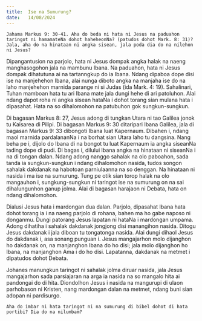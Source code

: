 ```yaml
---
title:  Ise na Sumurung?
date:   14/08/2024
---
```


`Jahama Markus 9: 30-41. Aha do beda ni hata ni Jesus na paduahon taringot ni hamamateNa dohot haheheonNa? (patudos dohot Mark. 8: 31)? Jala, aha do na hinataan ni angka sisean, jala poda dia do na nilehon ni Jesus?`

Dipangantusion na parjolo, hata ni Jesus dompak angka halak na naeng manghasogohon jala na mambunu Ibana. Na paduahon, hata ni Jesus dompak dihatutuna ai na tartanngkup do ia Ibana. Ndang dipaboa dope disi ise na manjehehon Ibana, alai nunga diboto angka na manjaha ise do na laho manjehehon marnida parange ni si Judas (ida Mark. 4: 19). Sahalinari, Tuhan mamboan hata tu ari Ibana mate jala dungi hehe di ari patoluhon. Alai ndang dapot roha ni angka sisean hataNa i dohot torang sian mulana hata i dipasahat. Hata na so dihalomohon na patubuhon gok sungkun-sungkun.

Di bagasan Markus 8: 27, Jesus adong di tungkan Utara ni tao Galilea jonok tu Kaisarea di Pilipi. Di bagasan Markus 9: 30 ditaripari Ibana Galilea, jala di bagasan Markus 9: 33 dibongoti Ibana luat Kapernaum. Dibahen i, ndang maol marnida pardalananNa i na borhat sian Utara laho tu dangsina. Nang beha pe i, dijolo do Ibana di na bongot tu luat Kapernaum ia angka siseanNa tading dope di pudi. Di bagas i, dilului Ibana angka na hinataan ni siseanNa i na di tongan dalan. Ndang adong nanggo sahalak na olo paboahon, sada tanda ia sungkun-sungkun i ndang dihalomohon nasida, tudos songon sahalak dakdanak na habotoan parniulaanna na so denggan. Na hinataan ni nasida i ma ise na sumurung. Tung pe otik sian torop halak na olo mangauhon i, sungkung-sungkun ni taringot ise na sumurung on na sai dihalungunhon ganup jolma. Alai di bagasan harajaon ni Debata, hata on ndang dihalomohon.

Dialusi Jesus hata i mardongan dua dalan. Parjolo, dipasahat Ibana hata dohot torang ia i na naeng parjolo di rohana, bahen ma ho gabe naposo ni donganmu. Dungi patorang Jesus lapatan ni hataNa i mardongan umpama. Adong dihatiha i sahalak dakdanak jongjong disi manangihon nasida. Ditogu Jesus dakdanak i jala diboan tu tongatonga nasida. Alai dungi dihaol Jesus do dakdanak i, asa sonang punguan i. Jesus mangajarhon molo dijanghon ho dakdanak on, na manjanghon Ibana do ho disi; jala molo dijanghon ho Ibana, na manjanghon Ama i do ho disi. Lapatanna, dakdanak na metmet i dipatudos dohot Debata.

Johanes manungkun taringot ni sahalak jolma diruar nasida, jala Jesus mangajarhon sada parsiajaran na arga ia nasida na so mangalo hita ai pandongai do di hita. Diondolhon Jesus i nasida na mangurupi di ulaon parhobason ni Kristen, nang mardongan dalan na metmet, ndang buni sian adopan ni pardisurgo.

`Aha do imbar ni hata taringot ni na sumurung di bibel dohot di hata portibi? Dia do na nilumbam?`